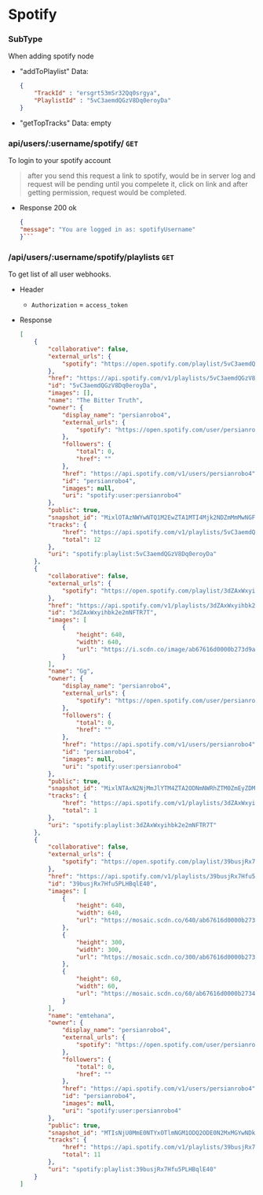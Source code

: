 # Spotify

### SubType
When adding spotify node
- "addToPlaylist"
   Data:
    ```json
    {
        "TrackId" : "ersgrt53mSr32Qq0srgya",  
        "PlaylistId" : "5vC3aemdQGzV8Dq0eroyDa"
    }
    ``` 
    
- "getTopTracks"
    Data: empty
   


### api/users/:username/spotify/ `GET`
To login to your spotify account
> after you send this request a link to spotify, would be in server log and
     request will be pending until you compelete it, click on link and after 
     getting permission, request would be completed.

- Response
    200 ok
    ```json
    {
    "message": "You are logged in as: spotifyUsername"
    }```


### /api/users/:username/spotify/playlists `GET`
To get list of all user webhooks. 
- Header
    - `Authorization` = `access_token`

- Response
    ```json
    [
        {
            "collaborative": false,
            "external_urls": {
                "spotify": "https://open.spotify.com/playlist/5vC3aemdQGzV8Dq0eroyDa"
            },
            "href": "https://api.spotify.com/v1/playlists/5vC3aemdQGzV8Dq0eroyDa",
            "id": "5vC3aemdQGzV8Dq0eroyDa",
            "images": [],
            "name": "The Bitter Truth",
            "owner": {
                "display_name": "persianrobo4",
                "external_urls": {
                    "spotify": "https://open.spotify.com/user/persianrobo4"
                },
                "followers": {
                    "total": 0,
                    "href": ""
                },
                "href": "https://api.spotify.com/v1/users/persianrobo4",
                "id": "persianrobo4",
                "images": null,
                "uri": "spotify:user:persianrobo4"
            },
            "public": true,
            "snapshot_id": "MixlOTAzNWYwNTQ1M2EwZTA1MTI4Mjk2NDZmMmMwNGFhYjk0NzNlMTFm",
            "tracks": {
                "href": "https://api.spotify.com/v1/playlists/5vC3aemdQGzV8Dq0eroyDa/tracks",
                "total": 12
            },
            "uri": "spotify:playlist:5vC3aemdQGzV8Dq0eroyDa"
        },
        {
            "collaborative": false,
            "external_urls": {
                "spotify": "https://open.spotify.com/playlist/3dZAxWxyihbk2e2mNFTR7T"
            },
            "href": "https://api.spotify.com/v1/playlists/3dZAxWxyihbk2e2mNFTR7T",
            "id": "3dZAxWxyihbk2e2mNFTR7T",
            "images": [
                {
                    "height": 640,
                    "width": 640,
                    "url": "https://i.scdn.co/image/ab67616d0000b273d9ac65941679b76106866c87"
                }
            ],
            "name": "Gg",
            "owner": {
                "display_name": "persianrobo4",
                "external_urls": {
                    "spotify": "https://open.spotify.com/user/persianrobo4"
                },
                "followers": {
                    "total": 0,
                    "href": ""
                },
                "href": "https://api.spotify.com/v1/users/persianrobo4",
                "id": "persianrobo4",
                "images": null,
                "uri": "spotify:user:persianrobo4"
            },
            "public": true,
            "snapshot_id": "MixlNTAxN2NjMmJlYTM4ZTA2ODNmNWRhZTM0ZmEyZDMzNDcwOTlhMGRh",
            "tracks": {
                "href": "https://api.spotify.com/v1/playlists/3dZAxWxyihbk2e2mNFTR7T/tracks",
                "total": 1
            },
            "uri": "spotify:playlist:3dZAxWxyihbk2e2mNFTR7T"
        },
        {
            "collaborative": false,
            "external_urls": {
                "spotify": "https://open.spotify.com/playlist/39busjRx7Hfu5PLHBqlE40"
            },
            "href": "https://api.spotify.com/v1/playlists/39busjRx7Hfu5PLHBqlE40",
            "id": "39busjRx7Hfu5PLHBqlE40",
            "images": [
                {
                    "height": 640,
                    "width": 640,
                    "url": "https://mosaic.scdn.co/640/ab67616d0000b273459d675aa0b6f3b211357370ab67616d0000b273574860379dd3dd615ec3bb7bab67616d0000b2737b8aabae10ab5bbe7c7f11c5ab67616d0000b273c052bad6a067197de0fb95a1"
                },
                {
                    "height": 300,
                    "width": 300,
                    "url": "https://mosaic.scdn.co/300/ab67616d0000b273459d675aa0b6f3b211357370ab67616d0000b273574860379dd3dd615ec3bb7bab67616d0000b2737b8aabae10ab5bbe7c7f11c5ab67616d0000b273c052bad6a067197de0fb95a1"
                },
                {
                    "height": 60,
                    "width": 60,
                    "url": "https://mosaic.scdn.co/60/ab67616d0000b273459d675aa0b6f3b211357370ab67616d0000b273574860379dd3dd615ec3bb7bab67616d0000b2737b8aabae10ab5bbe7c7f11c5ab67616d0000b273c052bad6a067197de0fb95a1"
                }
            ],
            "name": "emtehana",
            "owner": {
                "display_name": "persianrobo4",
                "external_urls": {
                    "spotify": "https://open.spotify.com/user/persianrobo4"
                },
                "followers": {
                    "total": 0,
                    "href": ""
                },
                "href": "https://api.spotify.com/v1/users/persianrobo4",
                "id": "persianrobo4",
                "images": null,
                "uri": "spotify:user:persianrobo4"
            },
            "public": true,
            "snapshot_id": "MTIsNjU0MmE0NTYxOTlmNGM1ODQ2ODE0N2MxMGYwNDk2ZDFjYmRjMjBmYg==",
            "tracks": {
                "href": "https://api.spotify.com/v1/playlists/39busjRx7Hfu5PLHBqlE40/tracks",
                "total": 11
            },
            "uri": "spotify:playlist:39busjRx7Hfu5PLHBqlE40"
        }
    ]
```